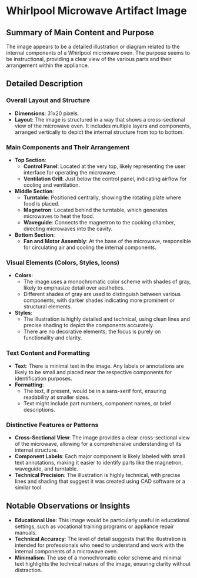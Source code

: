 # Whirlpool Microwave Artifact Image

## Summary of Main Content and Purpose
The image appears to be a detailed illustration or diagram related to the internal components of a Whirlpool microwave oven. The purpose seems to be instructional, providing a clear view of the various parts and their arrangement within the appliance.

## Detailed Description

### Overall Layout and Structure
- **Dimensions**: 31x20 pixels.
- **Layout**: The image is structured in a way that shows a cross-sectional view of the microwave oven. It includes multiple layers and components, arranged vertically to depict the internal structure from top to bottom.

### Main Components and Their Arrangement
- **Top Section**:
  - **Control Panel**: Located at the very top, likely representing the user interface for operating the microwave.
  - **Ventilation Grill**: Just below the control panel, indicating airflow for cooling and ventilation.
- **Middle Section**:
  - **Turntable**: Positioned centrally, showing the rotating plate where food is placed.
  - **Magnetron**: Located behind the turntable, which generates microwaves to heat the food.
  - **Waveguide**: Connects the magnetron to the cooking chamber, directing microwaves into the cavity.
- **Bottom Section**:
  - **Fan and Motor Assembly**: At the base of the microwave, responsible for circulating air and cooling the internal components.

### Visual Elements (Colors, Styles, Icons)
- **Colors**:
  - The image uses a monochromatic color scheme with shades of gray, likely to emphasize detail over aesthetics.
  - Different shades of gray are used to distinguish between various components, with darker shades indicating more prominent or structural elements.
- **Styles**:
  - The illustration is highly detailed and technical, using clean lines and precise shading to depict the components accurately.
  - There are no decorative elements; the focus is purely on functionality and clarity.

### Text Content and Formatting
- **Text**: There is minimal text in the image. Any labels or annotations are likely to be small and placed near the respective components for identification purposes.
- **Formatting**:
  - The text, if present, would be in a sans-serif font, ensuring readability at smaller sizes.
  - Text might include part numbers, component names, or brief descriptions.

### Distinctive Features or Patterns
- **Cross-Sectional View**: The image provides a clear cross-sectional view of the microwave, allowing for a comprehensive understanding of its internal structure.
- **Component Labels**: Each major component is likely labeled with small text annotations, making it easier to identify parts like the magnetron, waveguide, and turntable.
- **Technical Precision**: The illustration is highly technical, with precise lines and shading that suggest it was created using CAD software or a similar tool.

## Notable Observations or Insights
- **Educational Use**: This image would be particularly useful in educational settings, such as vocational training programs or appliance repair manuals.
- **Technical Accuracy**: The level of detail suggests that the illustration is intended for professionals who need to understand and work with the internal components of a microwave oven.
- **Minimalism**: The use of a monochromatic color scheme and minimal text highlights the technical nature of the image, ensuring clarity without distraction.